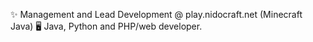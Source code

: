 ✨ Management and Lead Development @ play.nidocraft.net (Minecraft Java)
🖥️ Java, Python and PHP/web developer.

<!---
Wqsknijper/Wqsknijper is a ✨  special ✨ repository because its `README.md` (this file) appears on your GitHub profile.
You can click the Preview link to take a look at your changes.
--->
